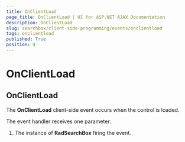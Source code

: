 ```yaml
---
title: OnClientLoad
page_title: OnClientLoad | UI for ASP.NET AJAX Documentation
description: OnClientLoad
slug: searchbox/client-side-programming/events/onclientload
tags: onclientload
published: True
position: 4
---
```


# OnClientLoad



## OnClientLoad

The __OnClientLoad__ client-side event occurs when the control is loaded.

The event handler receives one parameter:

1. The instance of __RadSearchBox__ firing the event.
